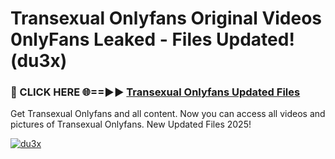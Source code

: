 # Transexual Onlyfans Original Videos 0nlyFans Leaked - Files Updated! (du3x)

<h3>🔴 CLICK HERE 🌐==►► <a href="https://tinyurl.com/x26r9saj" rel="nofollow">Transexual Onlyfans Updated Files</a></h3>

Get Transexual Onlyfans and all content. Now you can access all videos and pictures of Transexual Onlyfans. New Updated Files 2025!

[![du3x](https://i.imgur.com/LkgZPqh.gif)](https://tinyurl.com/x26r9saj)
